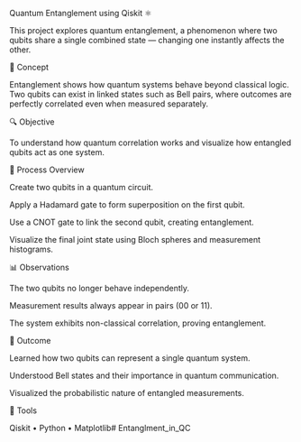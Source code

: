 Quantum Entanglement using Qiskit ⚛️

This project explores quantum entanglement, a phenomenon where two qubits share a single combined state — changing one instantly affects the other.

🧠 Concept

Entanglement shows how quantum systems behave beyond classical logic. Two qubits can exist in linked states such as Bell pairs, where outcomes are perfectly correlated even when measured separately.

🔍 Objective

To understand how quantum correlation works and visualize how entangled qubits act as one system.

🧩 Process Overview

Create two qubits in a quantum circuit.

Apply a Hadamard gate to form superposition on the first qubit.

Use a CNOT gate to link the second qubit, creating entanglement.

Visualize the final joint state using Bloch spheres and measurement histograms.

📊 Observations

The two qubits no longer behave independently.

Measurement results always appear in pairs (00 or 11).

The system exhibits non-classical correlation, proving entanglement.

🚀 Outcome

Learned how two qubits can represent a single quantum system.

Understood Bell states and their importance in quantum communication.

Visualized the probabilistic nature of entangled measurements.

🧰 Tools

Qiskit • Python • Matplotlib# Entanglment_in_QC
